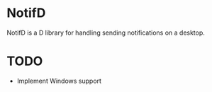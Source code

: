 # NotifD
NotifD is a D library for handling sending notifications on a desktop.

# TODO
 * Implement Windows support